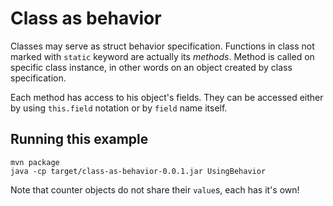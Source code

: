 # Class as behavior

Classes may serve as struct behavior specification.
Functions in class not marked with `static` keyword are actually its _methods_.
Method is called on specific class instance, in other words on an object created by class specification.

Each method has access to his object's fields.
They can be accessed either by using `this.field` notation or by `field` name itself.

## Running this example

```
mvn package
java -cp target/class-as-behavior-0.0.1.jar UsingBehavior
```

Note that counter objects do not share their `value`s, each has it's own!
